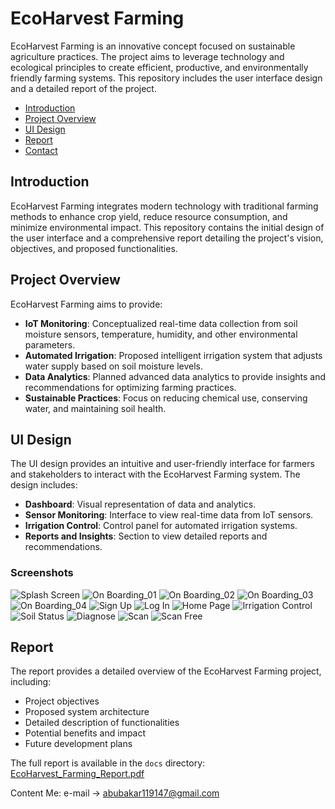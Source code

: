 # EcoHarvest Farming

EcoHarvest Farming is an innovative concept focused on sustainable agriculture practices. The project aims to leverage technology and ecological principles to create efficient, productive, and environmentally friendly farming systems. This repository includes the user interface design and a detailed report of the project.

- [Introduction](#introduction)
- [Project Overview](#project-overview)
- [UI Design](#ui-design)
- [Report](#report)
- [Contact](#contact)

## Introduction

EcoHarvest Farming integrates modern technology with traditional farming methods to enhance crop yield, reduce resource consumption, and minimize environmental impact. This repository contains the initial design of the user interface and a comprehensive report detailing the project's vision, objectives, and proposed functionalities.

## Project Overview

EcoHarvest Farming aims to provide:
- **IoT Monitoring**: Conceptualized real-time data collection from soil moisture sensors, temperature, humidity, and other environmental parameters.
- **Automated Irrigation**: Proposed intelligent irrigation system that adjusts water supply based on soil moisture levels.
- **Data Analytics**: Planned advanced data analytics to provide insights and recommendations for optimizing farming practices.
- **Sustainable Practices**: Focus on reducing chemical use, conserving water, and maintaining soil health.

## UI Design

The UI design provides an intuitive and user-friendly interface for farmers and stakeholders to interact with the EcoHarvest Farming system. The design includes:
- **Dashboard**: Visual representation of data and analytics.
- **Sensor Monitoring**: Interface to view real-time data from IoT sensors.
- **Irrigation Control**: Control panel for automated irrigation systems.
- **Reports and Insights**: Section to view detailed reports and recommendations.

### Screenshots
![Splash Screen](https://github.com/abubakaristiak/EcoHarvest-Farming/blob/main/Splash%20Screen.png)
![On Boarding_01](https://github.com/abubakaristiak/EcoHarvest-Farming/blob/main/On%20Boarding1.png)
![On Boarding_02](https://github.com/abubakaristiak/EcoHarvest-Farming/blob/main/On%20Boarding2.png)
![On Boarding_03](https://github.com/abubakaristiak/EcoHarvest-Farming/blob/main/On%20Boarding3.png)
![On Boarding_04](https://github.com/abubakaristiak/EcoHarvest-Farming/blob/main/On%20Boarding4.png)
![Sign Up](https://github.com/abubakaristiak/EcoHarvest-Farming/blob/main/Sign%20up.png)
![Log In](https://github.com/abubakaristiak/EcoHarvest-Farming/blob/main/Log%20in.png)
![Home Page](https://github.com/abubakaristiak/EcoHarvest-Farming/blob/main/home.png)
![Irrigation Control](https://github.com/abubakaristiak/EcoHarvest-Farming/blob/main/irrigation%20control.png)
![Soil Status](https://github.com/abubakaristiak/EcoHarvest-Farming/blob/main/Soil%20Status.png)
![Diagnose](https://github.com/abubakaristiak/EcoHarvest-Farming/blob/main/Diagnose.png)
![Scan](https://github.com/abubakaristiak/EcoHarvest-Farming/blob/main/Scan1.png)
![Scan Free](https://github.com/abubakaristiak/EcoHarvest-Farming/blob/main/Scan%20free.png)


## Report

The report provides a detailed overview of the EcoHarvest Farming project, including:
- Project objectives
- Proposed system architecture
- Detailed description of functionalities
- Potential benefits and impact
- Future development plans

The full report is available in the `docs` directory: [EcoHarvest_Farming_Report.pdf](docs/EcoHarvest_Farming_Report.pdf)

Content Me:
e-mail -> abubakar119147@gmail.com

